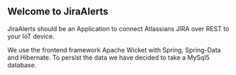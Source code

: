 ## Welcome to JiraAlerts

JiraAlerts should be an Application to connect Atlassians JIRA over REST to your IoT device.

We use the frontend framework Apache Wicket with Spring, Spring-Data and Hibernate.
To persist the data we have decided to take a MySql5 database.
